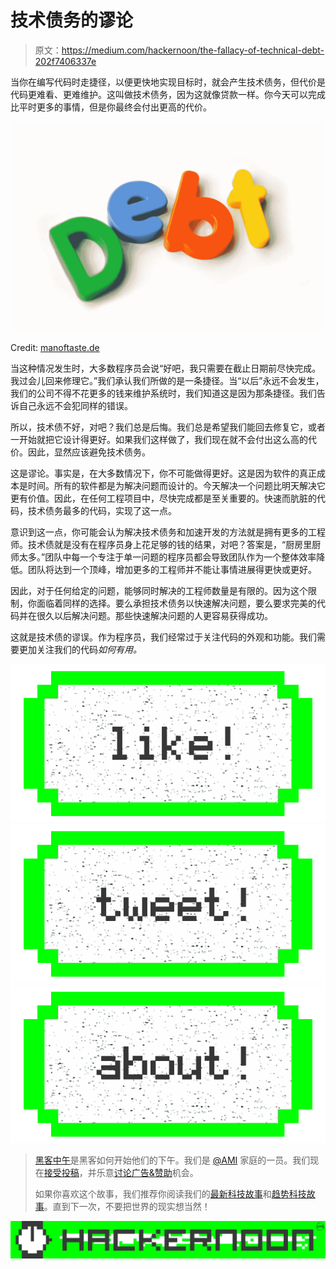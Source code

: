 # 技术债务的谬论

> 原文：<https://medium.com/hackernoon/the-fallacy-of-technical-debt-202f7406337e>

当你在编写代码时走捷径，以便更快地实现目标时，就会产生技术债务，但代价是代码更难看、更难维护。这叫做技术债务，因为这就像贷款一样。你今天可以完成比平时更多的事情，但是你最终会付出更高的代价。

![](img/caeb3e14ec60ae6baa0db896aa0299af.png)

Credit: [manoftaste.de](http://www.flickr.com/photos/96913861@N04/15731043235)

当这种情况发生时，大多数程序员会说“好吧，我只需要在截止日期前尽快完成。我过会儿回来修理它。”我们承认我们所做的是一条捷径。当“以后”永远不会发生，我们的公司不得不花更多的钱来维护系统时，我们知道这是因为那条捷径。我们告诉自己永远不会犯同样的错误。

所以，技术债不好，对吧？我们总是后悔。我们总是希望我们能回去修复它，或者一开始就把它设计得更好。如果我们这样做了，我们现在就不会付出这么高的代价。因此，显然应该避免技术债务。

这是谬论。事实是，在大多数情况下，你不可能做得更好。这是因为软件的真正成本是时间。所有的软件都是为解决问题而设计的。今天解决一个问题比明天解决它更有价值。因此，在任何工程项目中，尽快完成都是至关重要的。快速而肮脏的代码，技术债务最多的代码，实现了这一点。

意识到这一点，你可能会认为解决技术债务和加速开发的方法就是拥有更多的工程师。技术债就是没有在程序员身上花足够的钱的结果，对吧？答案是，“厨房里厨师太多。”团队中每一个专注于单一问题的程序员都会导致团队作为一个整体效率降低。团队将达到一个顶峰，增加更多的工程师并不能让事情进展得更快或更好。

因此，对于任何给定的问题，能够同时解决的工程师数量是有限的。因为这个限制，你面临着同样的选择。要么承担技术债务以快速解决问题，要么要求完美的代码并在很久以后解决问题。那些快速解决问题的人更容易获得成功。

这就是技术债的谬误。作为程序员，我们经常过于关注代码的外观和功能。我们需要更加关注我们的代码*如何有用。*

[![](img/50ef4044ecd4e250b5d50f368b775d38.png)](http://bit.ly/HackernoonFB)[![](img/979d9a46439d5aebbdcdca574e21dc81.png)](https://goo.gl/k7XYbx)[![](img/2930ba6bd2c12218fdbbf7e02c8746ff.png)](https://goo.gl/4ofytp)

> [黑客中午](http://bit.ly/Hackernoon)是黑客如何开始他们的下午。我们是 [@AMI](http://bit.ly/atAMIatAMI) 家庭的一员。我们现在[接受投稿](http://bit.ly/hackernoonsubmission)，并乐意[讨论广告&赞助](mailto:partners@amipublications.com)机会。
> 
> 如果你喜欢这个故事，我们推荐你阅读我们的[最新科技故事](http://bit.ly/hackernoonlatestt)和[趋势科技故事](https://hackernoon.com/trending)。直到下一次，不要把世界的现实想当然！

![](img/be0ca55ba73a573dce11effb2ee80d56.png)